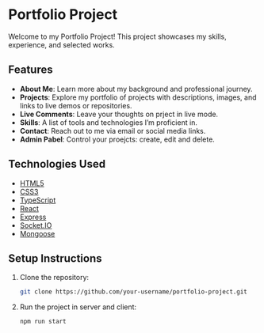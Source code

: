 # Portfolio Project

Welcome to my Portfolio Project! This project showcases my skills, experience, and selected works.

## Features
- **About Me**: Learn more about my background and professional journey.
- **Projects**: Explore my portfolio of projects with descriptions, images, and links to live demos or repositories.
- **Live Comments**: Leave your thoughts on prject in live mode.
- **Skills**: A list of tools and technologies I’m proficient in.
- **Contact**: Reach out to me via email or social media links.
- **Admin Pabel**: Control your proejcts: create, edit and delete.

## Technologies Used
- [HTML5](https://developer.mozilla.org/en-US/docs/Web/HTML)
- [CSS3](https://developer.mozilla.org/en-US/docs/Web/CSS)
- [TypeScript](https://www.typescriptlang.org)
- [React](https://reactjs.org/)
- [Express](https://expressjs.com)
- [Socket.IO](https://socket.io)
- [Mongoose](https://mongoosejs.com)

## Setup Instructions
1. Clone the repository:
   ```bash
   git clone https://github.com/your-username/portfolio-project.git

2. Run the project in server and client:
   ```bash
   npm run start
